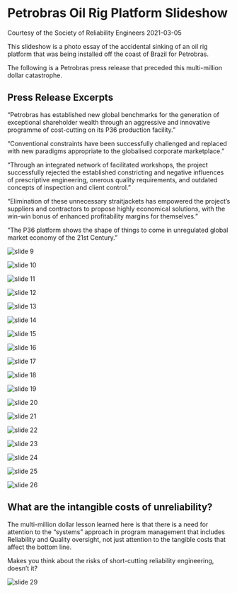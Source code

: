 Petrobras Oil Rig Platform Slideshow
================
Courtesy of the Society of Reliability Engineers
2021-03-05

This slideshow is a photo essay of the accidental sinking of an oil rig
platform that was being installed off the coast of Brazil for Petrobras.

The following is a Petrobras press release that preceded this
multi-million dollar catastrophe.

## Press Release Excerpts

“Petrobras has established new global benchmarks for the generation of
exceptional shareholder wealth through an aggressive and innovative
programme of cost-cutting on its P36 production facility.”

“Conventional constraints have been successfully challenged and replaced
with new paradigms appropriate to the globalised corporate marketplace.”

“Through an integrated network of facilitated workshops, the project
successfully rejected the established constricting and negative
influences of prescriptive engineering, onerous quality requirements,
and outdated concepts of inspection and client control.”

“Elimination of these unnecessary straitjackets has empowered the
project’s suppliers and contractors to propose highly economical
solutions, with the win-win bonus of enhanced profitability margins for
themselves.”

“The P36 platform shows the shape of things to come in unregulated
global market economy of the 21st Century.”

![slide 9](petrobras09.jpg)

![slide 10](petrobras10.jpg)

![slide 11](petrobras11.jpg)

![slide 12](petrobras12.jpg)

![slide 13](petrobras13.jpg)

![slide 14](petrobras14.jpg)

![slide 15](petrobras15.jpg)

![slide 16](petrobras16.jpg)

![slide 17](petrobras17.jpg)

![slide 18](petrobras18.jpg)

![slide 19](petrobras19.jpg)

![slide 20](petrobras20.jpg)

![slide 21](petrobras21.jpg)

![slide 22](petrobras22.jpg)

![slide 23](petrobras23.jpg)

![slide 24](petrobras24.jpg)

![slide 25](petrobras25.jpg)

![slide 26](petrobras26.jpg)

## What are the intangible costs of unreliability?

The multi-million dollar lesson learned here is that there is a need for
attention to the “systems” approach in program management that includes
Reliability and Quality oversight, not just attention to the tangible
costs that affect the bottom line.

Makes you think about the risks of short-cutting reliability
engineering, doesn’t it?

![slide 29](petrobras29.jpg)
